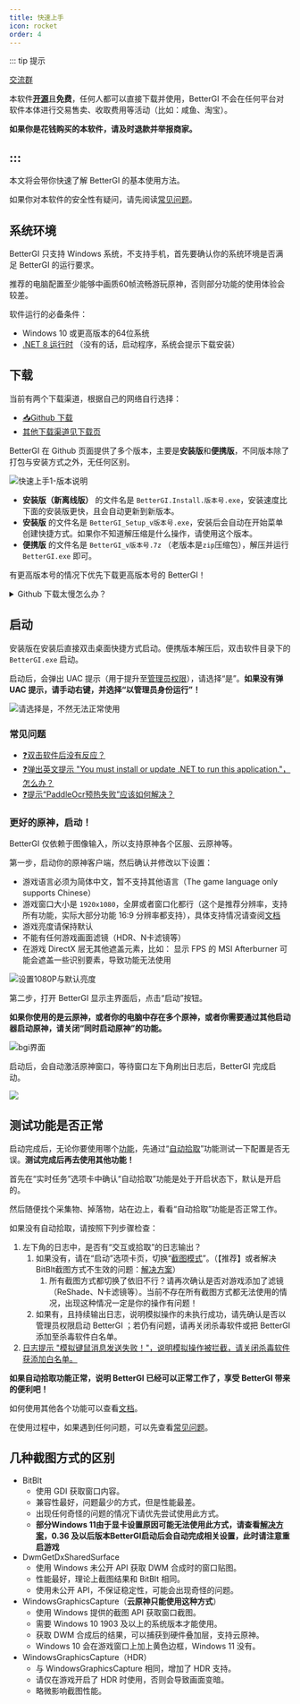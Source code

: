 ```yaml
---
title: 快速上手
icon: rocket
order: 4
---
```


::: tip 提示

[交流群](/community.html) 

本软件[**开源**](https://github.com/babalae/better-genshin-impact)且**免费**，任何人都可以直接下载并使用，BetterGI 不会在任何平台对软件本体进行交易售卖、收取费用等活动（比如：咸鱼、淘宝）。

**如果你是花钱购买的本软件，请及时退款并举报商家。**

:::
---

本文将会带你快速了解 BetterGI 的基本使用方法。

如果你对本软件的安全性有疑问，请先阅读[常见问题](/faq.html#❓会不会封号)。

## 系统环境

BetterGI 只支持 Windows 系统，不支持手机，首先要确认你的系统环境是否满足 BetterGI 的运行要求。

推荐的电脑配置至少能够中画质60帧流畅游玩原神，否则部分功能的使用体验会较差。

软件运行的必备条件：
* Windows 10 或更高版本的64位系统
* [.NET 8 运行时](https://dotnet.microsoft.com/zh-cn/download/dotnet/thank-you/runtime-desktop-8.0.16-windows-x64-installer) （没有的话，启动程序，系统会提示下载安装）

## 下载

当前有两个下载渠道，根据自己的网络自行选择：

* [📥Github 下载](https://github.com/babalae/better-genshin-impact/releases)
* [其他下载渠道见下载页](/download.html)


BetterGI 在 Github 页面提供了多个版本，主要是**安装版**和**便携版**，不同版本除了打包与安装方式之外，无任何区别。

![快速上手1-版本说明](https://github.com/user-attachments/assets/63f72caa-220d-4fc0-94a3-b4c511cf0e6c)

* **安装版（新离线版）** 的文件名是 `BetterGI.Install.版本号.exe`，安装速度比下面的安装版更快，且会自动更新到新版本。
* **安装版** 的文件名是 `BetterGI_Setup_v版本号.exe`，安装后会自动在开始菜单创建快捷方式。如果你不知道解压缩是什么操作，请使用这个版本。
* **便携版** 的文件名是 `BetterGI_v版本号.7z` （老版本是`zip`压缩包），解压并运行 `BetterGI.exe` 即可。

有更高版本号的情况下优先下载更高版本号的 BetterGI！

<details>
<summary>Github 下载太慢怎么办？</summary>

可以使用下面的公益加速服务：

[https://moeyy.cn/gh-proxy/](https://moeyy.cn/gh-proxy/)

[https://github.abskoop.workers.dev/](https://github.abskoop.workers.dev/)

[https://gitmirror.com/files.html](https://gitmirror.com/files.html)

</details>

## 启动

安装版在安装后直接双击桌面快捷方式启动。便携版本解压后，双击软件目录下的 `BetterGI.exe` 启动。

启动后，会弹出 UAC 提示（用于提升至[管理员权限](/faq.html#❓为什么需要管理员权限)），请选择“是”。**如果没有弹 UAC 提示，请手动右键，并选择“以管理员身份运行”！**

![请选择是，不然无法正常使用](https://img.alicdn.com/imgextra/i2/2042484851/O1CN01wvpHsP1lhoEfG4Xb6_!!2042484851.png)

### 常见问题

* [❓双击软件后没有反应？](/faq.html#❓启动软件提示安装-net-运行时)
* [❓弹出英文提示 "You must install or update .NET to run this application."，怎么办？](/faq.html#❓启动软件提示安装-net-运行时)
* [❓提示“PaddleOcr预热失败”应该如何解决？](/faq.html#❓提示-paddleocr预热失败-应该如何解决)

### 更好的原神，启动！

BetterGI 仅依赖于图像输入，所以支持原神各个区服、云原神等。

第一步，启动你的原神客户端，然后确认并修改以下设置：

* 游戏语言必须为简体中文，暂不支持其他语言（The game language only supports Chinese）
* 游戏窗口大小是 `1920x1080`，全屏或者窗口化都行（这个是推荐分辨率，支持所有功能，实际大部分功能 16:9 分辨率都支持），具体支持情况请查阅[文档](/doc.html)
* 游戏亮度请保持默认
* 不能有任何游戏画面滤镜（HDR、N卡滤镜等）
* 在游戏 DirectX 层无其他遮盖元素，比如： 显示 FPS 的 MSI Afterburner 可能会遮盖一些识别要素，导致功能无法使用

![设置1080P与默认亮度](https://img.alicdn.com/imgextra/i3/2042484851/O1CN013Dbv971lhoEc70FrM_!!2042484851.jpg)

第二步，打开 BetterGI 显示主界面后，点击“启动”按钮。

**如果你使用的是云原神，或者你的电脑中存在多个原神，或者你需要通过其他启动器启动原神，请关闭“同时启动原神”的功能。**

![bgi界面](https://github.com/user-attachments/assets/dc0dd579-4f2d-4238-986f-54f63691eaf7)


启动后，会自动激活原神窗口，等待窗口左下角刷出日志后，BetterGI 完成启动。

![](https://img.alicdn.com/imgextra/i2/2042484851/O1CN01VOz5j71lhoEg4qwil_!!2042484851.png)

## 测试功能是否正常

启动完成后，无论你要使用哪个[功能](/doc.html#功能指引)，先通过“[自动拾取](/feats/timer/pick.html)”功能测试一下配置是否无误。**测试完成后再去使用其他功能！**

首先在“实时任务”选项卡中确认“自动拾取”功能是处于开启状态下，默认是开启的。

然后随便找个采集物、掉落物，站在边上，看看“自动拾取”功能是否正常工作。

如果没有自动拾取，请按照下列步骤检查：

1. 左下角的日志中，是否有“交互或拾取”的日志输出？
    1. 如果没有，请在“启动”选项卡页，切换“[截图模式](/quickstart.html#截图方式)”。（【推荐】或者解决BitBlt截图方式不生效的问题：[解决方案](https://github.com/babalae/better-genshin-impact/issues/92)）
        1. 所有截图方式都切换了依旧不行？请再次确认是否对游戏添加了滤镜（ReShade、N卡滤镜等）。当前不存在所有截图方式都无法使用的情况，出现这种情况一定是你的操作有问题！
    2. 如果有，且持续输出日志，说明模拟操作的未执行成功，请先确认是否以管理员权限启动 BetterGI ；若仍有问题，请再关闭杀毒软件或把 BetterGI 添加至杀毒软件白名单。
2. [日志提示 "模拟键鼠消息发送失败！"，说明模拟操作被拦截，请关闭杀毒软件获添加白名单。](/faq.html#❓报错提示-some-simulated-input-commands-were-not-sent-successfully)

**如果自动拾取功能正常，说明 BetterGI 已经可以正常工作了，享受 BetterGI 带来的便利吧！**

如何使用其他各个功能可以查看[文档](/doc.html)。

在使用过程中，如果遇到任何问题，可以先查看[常见问题](/faq.html)。

## 几种截图方式的区别

* BitBlt
    * 使用 GDI 获取窗口内容。
    * 兼容性最好，问题最少的方式，但是性能最差。
    * 出现任何奇怪的问题的情况下请优先尝试使用此方式。
    * **部分Windows 11由于显卡设置原因可能无法使用此方式，请查看[解决方案](https://github.com/babalae/better-genshin-impact/issues/92)，0.36 及以后版本BetterGI启动后会自动完成相关设置，此时请注意重启游戏**
* DwmGetDxSharedSurface
    * 使用 Windows 未公开 API 获取 DWM 合成时的窗口贴图。
    * 性能最好，理论上截图结果和 BitBlt 相同。
    * 使用未公开 API，不保证稳定性，可能会出现奇怪的问题。
* WindowsGraphicsCapture（**云原神只能使用这种方式**）
    * 使用 Windows 提供的截图 API 获取窗口截图。
    * 需要 Windows 10 1903 及以上的系统版本才能使用。
    * 获取 DWM 合成后的结果，可以捕获到硬件叠加层，支持云原神。
    * Windows 10 会在游戏窗口上加上黄色边框，Windows 11 没有。
* WindowsGraphicsCapture（HDR）
    * 与 WindowsGraphicsCapture 相同，增加了 HDR 支持。
    * 请仅在游戏开启了 HDR 时使用，否则会导致画面变暗。
    * 略微影响截图性能。
